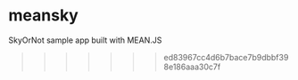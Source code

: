 meansky
=======

SkyOrNot sample app built with MEAN.JS 
>>>>>>> ed83967cc4d6b7bace7b9dbbf398e186aaa30c7f
